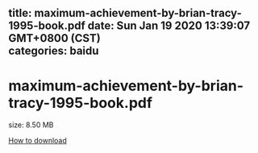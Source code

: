 
title: maximum-achievement-by-brian-tracy-1995-book.pdf
date: Sun Jan 19 2020 13:39:07 GMT+0800 (CST)    
categories: baidu
---

# maximum-achievement-by-brian-tracy-1995-book.pdf
size: 8.50 MB
 
 

[How to download](https://bpcam.bemobtrk.com/go/2ceec3aa-1ca2-46d6-b9ff-aaa5c184517c?jno=1076)